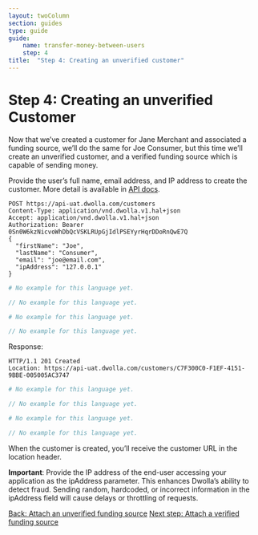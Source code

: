 ```yaml
---
layout: twoColumn
section: guides
type: guide
guide:
    name: transfer-money-between-users
    step: 4
title:  "Step 4: Creating an unverified customer"
---
```


# Step 4: Creating an unverified Customer

Now that we’ve created a customer for Jane Merchant and associated a funding source, we’ll do the same for Joe Consumer, but this time we’ll create an unverified customer, and a verified funding source which is capable of sending money.

Provide the user’s full name, email address, and IP address to create the customer. More detail is available in [API docs](https://docsv2.dwolla.com/#customers). 

```raw
POST https://api-uat.dwolla.com/customers
Content-Type: application/vnd.dwolla.v1.hal+json
Accept: application/vnd.dwolla.v1.hal+json
Authorization: Bearer 0Sn0W6kzNicvoWhDbQcVSKLRUpGjIdlPSEYyrHqrDDoRnQwE7Q
{
  "firstName": "Joe",
  "lastName": "Consumer",
  "email": "joe@email.com",
  "ipAddress": "127.0.0.1"
}
```
```ruby
# No example for this language yet.
```
```javascript
// No example for this language yet.
```
```python
# No example for this language yet.
```
```php
// No example for this language yet.
```

Response:

```raw
HTTP/1.1 201 Created
Location: https://api-uat.dwolla.com/customers/C7F300C0-F1EF-4151-9BBE-005005AC3747
```
```ruby
# No example for this language yet.
```
```javascript
// No example for this language yet.
```
```python
# No example for this language yet.
```
```php
// No example for this language yet.
```

When the customer is created, you’ll receive the customer URL in the location header. 

**Important**: Provide the IP address of the end-user accessing your application as the ipAddress parameter. This enhances Dwolla’s ability to detect fraud. Sending random, hardcoded, or incorrect information in the ipAddress field will cause delays or throttling of requests.


<nav class="pager-nav">
    <a href="./03-attach-unverified-bank.html">Back: Attach an unverified funding source</a>
    <a href="05-attach-verified-bank.html">Next step: Attach a verified funding source</a>
</nav>